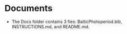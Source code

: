 # Documents


- The Docs folder contains 3 fies: BalticPhotoperiod.bib, INSTRUCTIONS.md, and README.md.

